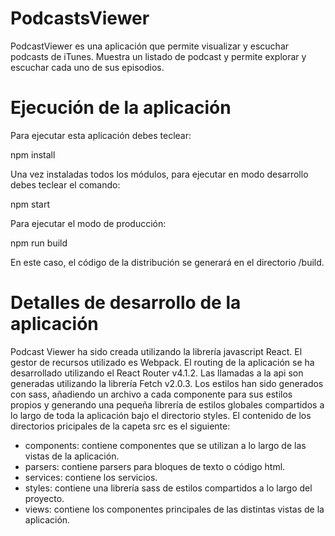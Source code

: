 # PodcastsViewer
PodcastViewer es una aplicación que permite visualizar y escuchar podcasts de iTunes. Muestra un listado de podcast y permite explorar y escuchar cada uno de sus episodios.

# Ejecución de la aplicación
Para ejecutar esta aplicación debes teclear:

npm install

Una vez instaladas todos los módulos, para ejecutar en modo desarrollo debes teclear el comando:

npm start

Para ejecutar el modo de producción:

npm run build

En este caso, el código de la distribución se generará en el directorio /build.

# Detalles de desarrollo de la aplicación
Podcast Viewer ha sido creada utilizando la librería javascript React. El gestor de recursos utilizado es Webpack.
El routing de la aplicación se ha desarrollado utilizando el React Router v4.1.2.
Las llamadas a la api son generadas utilizando la librería Fetch v2.0.3.
Los estilos han sido generados con sass, añadiendo un archivo a cada componente para sus estilos propios y generando una pequeña librería de estilos globales compartidos a lo largo de toda la aplicación bajo el directorio styles.
El contenido de los directorios pricipales de la capeta src es el siguiente:
- components: contiene componentes que se utilizan a lo largo de las vistas de la aplicación.
- parsers: contiene parsers para bloques de texto o código html.
- services: contiene los servicios.
- styles: contiene una librería sass de estilos compartidos a lo largo del proyecto.
- views: contiene los componentes principales de las distintas vistas de la aplicación.

